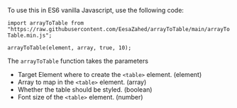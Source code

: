 To use this in ES6 vanilla Javascript, use the following code:

`import arrayToTable from "https://raw.githubusercontent.com/EesaZahed/arrayToTable/main/arrayToTable.min.js";`

`arrayToTable(element, array, true, 10);`

The `arrayToTable` function takes the parameters

- Target Element where to create the `<table>` element. (element)
- Array to map in the `<table>` element. (array)
- Whether the table should be styled. (boolean)
- Font size of the `<table>` element. (number)
